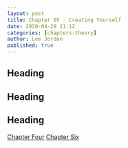```yaml
---
layout: post
title: Chapter 05 - Creating Yourself
date: 2020-04-29 11:12
categories: [chapters-theory]
author: Lee Jordan
published: true
---
```


<h2>Heading</h2>


<h2>Heading</h2>


<h2>Heading</h2>


<div class="pagination">
    <a class="pagination-item older" href="https://therapy.geraldleejordan.com/chapter-04/">Chapter Four</a>
      <a class="pagination-item newer" href="https://therapy.geraldleejordan.com/chapter-06/">Chapter Six</a>
</div>
